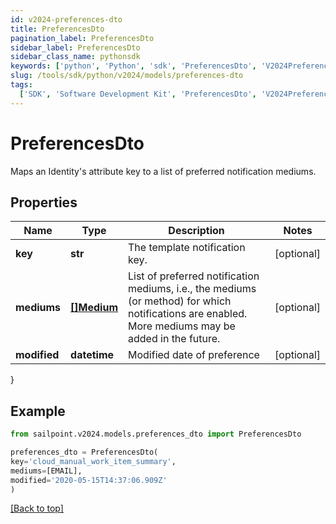 ```yaml
---
id: v2024-preferences-dto
title: PreferencesDto
pagination_label: PreferencesDto
sidebar_label: PreferencesDto
sidebar_class_name: pythonsdk
keywords: ['python', 'Python', 'sdk', 'PreferencesDto', 'V2024PreferencesDto']
slug: /tools/sdk/python/v2024/models/preferences-dto
tags:
  ['SDK', 'Software Development Kit', 'PreferencesDto', 'V2024PreferencesDto']
---
```


# PreferencesDto

Maps an Identity's attribute key to a list of preferred notification mediums.

## Properties

| Name | Type | Description | Notes |
| --- | --- | --- | --- |
| **key** | **str** | The template notification key. | [optional] |
| **mediums** | [**[]Medium**](medium) | List of preferred notification mediums, i.e., the mediums (or method) for which notifications are enabled. More mediums may be added in the future. | [optional] |
| **modified** | **datetime** | Modified date of preference | [optional] |

}

## Example

```python
from sailpoint.v2024.models.preferences_dto import PreferencesDto

preferences_dto = PreferencesDto(
key='cloud_manual_work_item_summary',
mediums=[EMAIL],
modified='2020-05-15T14:37:06.909Z'
)

```

[[Back to top]](#)
